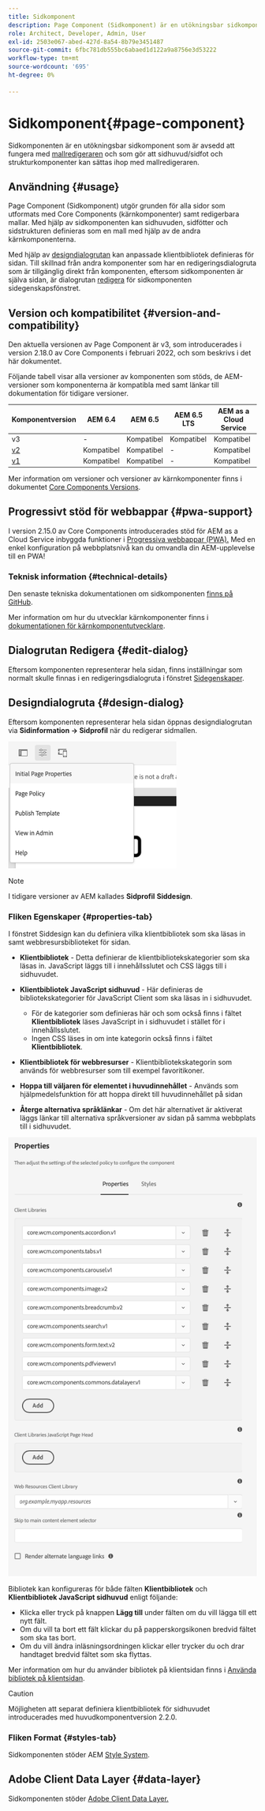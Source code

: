 ```yaml
---
title: Sidkomponent
description: Page Component (Sidkomponent) är en utökningsbar sidkomponent som är avsedd att fungera tillsammans med mallredigeraren och som gör att sidhuvud/sidfot och strukturkomponenter kan monteras tillsammans med mallredigeraren.
role: Architect, Developer, Admin, User
exl-id: 2503e067-abed-427d-8a54-8b79e3451487
source-git-commit: 6fbc781db555bc6abaed1d122a9a8756e3d53222
workflow-type: tm+mt
source-wordcount: '695'
ht-degree: 0%

---
```


# Sidkomponent{#page-component}

Sidkomponenten är en utökningsbar sidkomponent som är avsedd att fungera med [mallredigeraren](https://experienceleague.adobe.com/docs/experience-manager-cloud-service/sites/authoring/features/templates.html?lang=sv-SE) och som gör att sidhuvud/sidfot och strukturkomponenter kan sättas ihop med mallredigeraren.

## Användning {#usage}

Page Component (Sidkomponent) utgör grunden för alla sidor som utformats med Core Components (kärnkomponenter) samt redigerbara mallar. Med hjälp av sidkomponenten kan sidhuvuden, sidfötter och sidstrukturen definieras som en mall med hjälp av de andra kärnkomponenterna.

Med hjälp av [designdialogrutan](#design-dialog) kan anpassade klientbibliotek definieras för sidan. Till skillnad från andra komponenter som har en redigeringsdialogruta som är tillgänglig direkt från komponenten, eftersom sidkomponenten är själva sidan, är dialogrutan [redigera](#edit-dialog) för sidkomponenten sidegenskapsfönstret.

## Version och kompatibilitet {#version-and-compatibility}

Den aktuella versionen av Page Component är v3, som introducerades i version 2.18.0 av Core Components i februari 2022, och som beskrivs i det här dokumentet.

Följande tabell visar alla versioner av komponenten som stöds, de AEM-versioner som komponenterna är kompatibla med samt länkar till dokumentation för tidigare versioner.

| Komponentversion | AEM 6.4 | AEM 6.5 | AEM 6.5 LTS | AEM as a Cloud Service |
|---|---|---|---|---|
| v3 | - | Kompatibel | Kompatibel | Kompatibel |
| [v2](v2/page.md) | Kompatibel | Kompatibel | - | Kompatibel |
| [v1](v1/page-v1.md) | Kompatibel | Kompatibel | - | Kompatibel |

Mer information om versioner och versioner av kärnkomponenter finns i dokumentet [Core Components Versions](/help/versions.md).

## Progressivt stöd för webbappar {#pwa-support}

I version 2.15.0 av Core Components introducerades stöd för AEM as a Cloud Service inbyggda funktioner i [Progressiva webbappar (PWA).](https://experienceleague.adobe.com/docs/experience-manager-cloud-service/sites/authoring/features/enable-pwa.html?lang=sv-SE) Med en enkel konfiguration på webbplatsnivå kan du omvandla din AEM-upplevelse till en PWA!

### Teknisk information {#technical-details}

Den senaste tekniska dokumentationen om sidkomponenten [finns på GitHub](https://adobe.com/go/aem_cmp_tech_page_v3).

Mer information om hur du utvecklar kärnkomponenter finns i [dokumentationen för kärnkomponentutvecklare](/help/developing/overview.md).

## Dialogrutan Redigera {#edit-dialog}

Eftersom komponenten representerar hela sidan, finns inställningar som normalt skulle finnas i en redigeringsdialogruta i fönstret [Sidegenskaper](https://experienceleague.adobe.com/docs/experience-manager-cloud-service/sites/authoring/fundamentals/page-properties.html?lang=sv-SE).

## Designdialogruta {#design-dialog}

Eftersom komponenten representerar hela sidan öppnas designdialogrutan via **Sidinformation -> Sidprofil** när du redigerar sidmallen.

![Sidprincip](/help/assets/page-policy.png)

>[!NOTE]
>
>I tidigare versioner av AEM kallades **Sidprofil** **Siddesign**.

### Fliken Egenskaper {#properties-tab}

I fönstret Siddesign kan du definiera vilka klientbibliotek som ska läsas in samt webbresursbiblioteket för sidan.

* **Klientbibliotek** - Detta definierar de klientbibliotekskategorier som ska läsas in. JavaScript läggs till i innehållsslutet och CSS läggs till i sidhuvudet.
* **Klientbibliotek JavaScript sidhuvud** - Här definieras de bibliotekskategorier för JavaScript Client som ska läsas in i sidhuvudet.
   * För de kategorier som definieras här och som också finns i fältet **Klientbibliotek** läses JavaScript in i sidhuvudet i stället för i innehållsslutet.
   * Ingen CSS läses in om inte kategorin också finns i fältet **Klientbibliotek**.

* **Klientbibliotek för webbresurser** - Klientbibliotekskategorin som används för webbresurser som till exempel favoritikoner.

* **Hoppa till väljaren för elementet i huvudinnehållet** - Används som hjälpmedelsfunktion för att hoppa direkt till huvudinnehållet på sidan

* **Återge alternativa språklänkar** - Om det här alternativet är aktiverat läggs länkar till alternativa språkversioner av sidan på samma webbplats till i sidhuvudet.

![Utformningsdialogruta för sidkomponent](/help/assets/page-design.png)

Bibliotek kan konfigureras för både fälten **Klientbibliotek** och **Klientbibliotek JavaScript sidhuvud** enligt följande:

* Klicka eller tryck på knappen **Lägg till** under fälten om du vill lägga till ett nytt fält.
* Om du vill ta bort ett fält klickar du på papperskorgsikonen bredvid fältet som ska tas bort.
* Om du vill ändra inläsningsordningen klickar eller trycker du och drar handtaget bredvid fältet som ska flyttas.

Mer information om hur du använder bibliotek på klientsidan finns i [Använda bibliotek på klientsidan](https://helpx.adobe.com/se/experience-manager/6-5/sites/developing/using/clientlibs.html).

>[!CAUTION]
>
>Möjligheten att separat definiera klientbibliotek för sidhuvudet introducerades med huvudkomponentversion 2.2.0.

### Fliken Format {#styles-tab}

Sidkomponenten stöder AEM [Style System](/help/get-started/authoring.md#component-styling).

## Adobe Client Data Layer {#data-layer}

Sidkomponenten stöder [Adobe Client Data Layer.](/help/developing/data-layer/overview.md)
